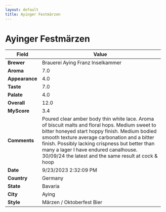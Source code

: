 ```yaml
---
layout: default
title: Ayinger Festmärzen
---
```


# Ayinger Festmärzen

| Field         | Value                                                                                                   |
|---------------|---------------------------------------------------------------------------------------------------------|
| **Brewer**    | Brauerei Aying Franz Inselkammer                                                                                        |
| **Aroma**     | 7.0                                                                                         |
| **Appearance**| 4.0                                                                                    |
| **Taste**     | 7.0                                                                                         |
| **Palate**    | 4.0                                                                                        |
| **Overall**   | 12.0                                                                                       |
| **MyScore**   | 3.4                                                                                       |
| **Comments**  | Poured clear amber body thin white lace. Aroma of biscuit malts and floral hops. Medium sweet to bitter honeyed start hoppy finish. Medium bodied smooth texture average carbonation and a bitter finish. Possibly lacking crispness but better than many a lager I have endured canalhouse. 30/09/24  the latest and the same result at cock & hoop                                                                                      |
| **Date**      | 9/23/2023 2:32:09 PM                                                                                          |
| **Country**   | Germany                                                                                       |
| **State**     | Bavaria                                                                                         |
| **City**      | Aying                                                                                          |
| **Style**     | Märzen / Oktoberfest Bier                                                                                         |
